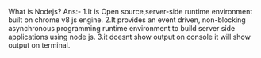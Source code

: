 What is Nodejs?
Ans:- 
1.It is Open source,server-side runtime environment built on chrome v8 js engine.
2.It provides an event driven, non-blocking asynchronous programming runtime environment to build server side applications using node js.
3.it doesnt show output on console it will show output on terminal.
